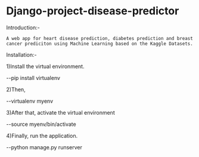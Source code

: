 # Django-project-disease-predictor
Introduction:-

	A web app for heart disease prediction, diabetes prediction and breast cancer prediciton using Machine Learning based on the Kaggle Datasets.

Installation:-

1)Install the virtual environment.

  --pip install virtualenv

2)Then,

  --virtualenv myenv

3)After that, activate the virtual environment

  --source myenv/bin/activate

4)Finally, run the application.

  --python manage.py runserver
